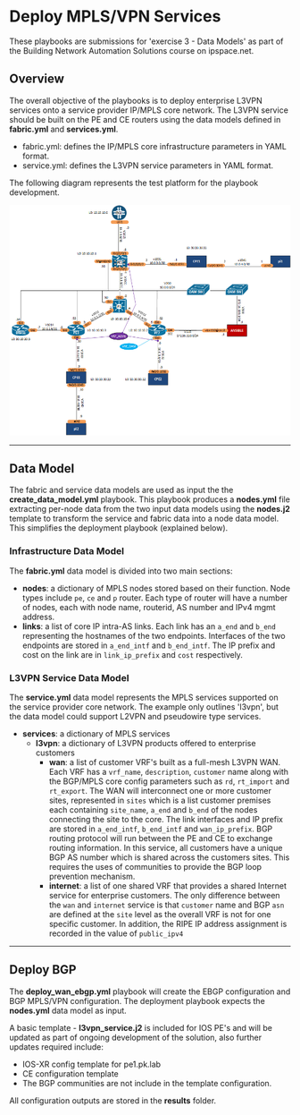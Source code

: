 
# Deploy MPLS/VPN Services
These playbooks are submissions for 'exercise 3 - Data Models' as part of the Building Network Automation Solutions course on ipspace.net.

## Overview
The overall objective of the playbooks is to deploy enterprise L3VPN services onto a service provider IP/MPLS core network. The L3VPN service should be built on the PE and CE routers using the data models defined in **fabric.yml** and **services.yml**.

- fabric.yml: defines the IP/MPLS core infrastructure parameters in YAML format. 
- service.yml: defines the L3VPN service parameters in YAML format.

The following diagram represents the test platform for the playbook development.

![Topology Diagram](../lab/l3vpn/logical.png)

---
## Data Model 
The fabric and service data models are used as input the the **create_data_model.yml** playbook. This playbook produces a **nodes.yml** file extracting per-node data from the two input data models using the **nodes.j2** template to transform the service and fabric data into a node data model. This simplifies the deployment playbook (explained below). 

### Infrastructure Data Model
The **fabric.yml** data model is divided into two main sections:

- **nodes**: a dictionary of MPLS nodes stored based on their function. Node types include `pe`, `ce` and `p` router. Each type of router will have a number of nodes, each with node name, routerid, AS number and IPv4 mgmt address.      
- **links**: a list of core IP intra-AS links. Each link has an `a_end` and `b_end` representing the hostnames of the two endpoints. Interfaces of the two endpoints are stored in `a_end_intf` and `b_end_intf`. The IP prefix and cost on the link are in `link_ip_prefix` and `cost` respectively.

### L3VPN Service Data Model
The **service.yml** data model represents the MPLS services supported on the service provider core network. The example only outlines 'l3vpn', but the data model could support L2VPN and pseudowire type services.

- **services**: a dictionary of MPLS services
  - **l3vpn**: a dictionary of L3VPN products offered to enterprise customers
    - **wan**: a list of customer VRF's built as a full-mesh L3VPN WAN. Each VRF has a `vrf_name`, `description`, `customer` name along with the BGP/MPLS core config parameters such as `rd`, `rt_import` and `rt_export`. The WAN will interconnect one or more customer sites, represented in `sites` which is a list customer premises each containing `site_name`, `a_end` and `b_end` of the nodes connecting the site to the core. The link interfaces and IP prefix are stored in `a_end_intf`, `b_end_intf` and `wan_ip_prefix`. BGP routing protocol will run between the PE and CE to exchange routing information. In this service, all customers have a unique BGP AS number which is shared across the customers sites. This requires the uses of communities to provide the BGP loop prevention mechanism.    
    - **internet**: a list of one shared VRF that provides a shared Internet service for enterprise customers. The only difference between the `wan` and `internet` service is that `customer` name and BGP `asn` are defined at the `site` level as the overall VRF is not for one specific customer. In addition, the RIPE IP address assignment is recorded in the value of `public_ipv4`  


---

## Deploy BGP
The **deploy_wan_ebgp.yml** playbook will create the EBGP configuration and BGP MPLS/VPN configuration. The deployment playbook expects the **nodes.yml** data model as input.

A basic template - **l3vpn_service.j2** is included for IOS PE's and will be updated as part of ongoing development of the solution, also further updates required include:
- IOS-XR config template for pe1.pk.lab
- CE configuration template
- The BGP communities are not include in the template configuration.

All configuration outputs are stored in the **results** folder.
